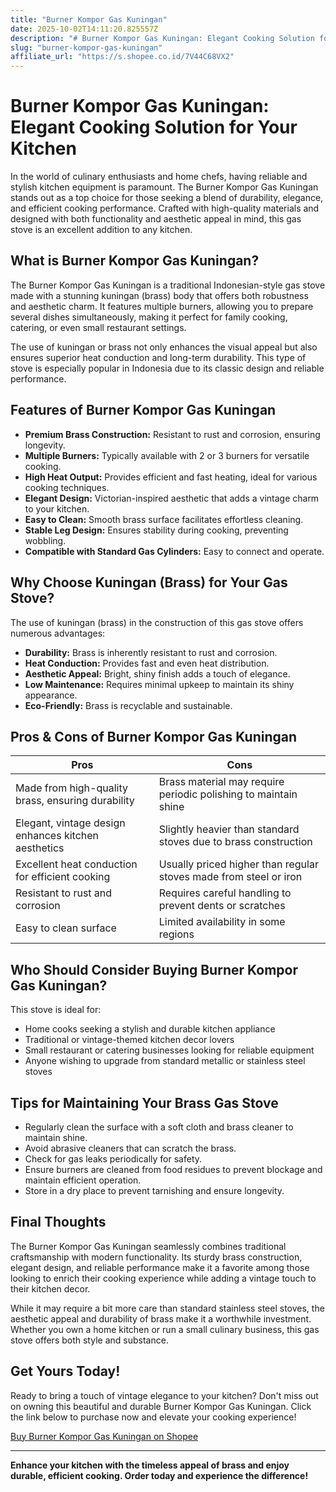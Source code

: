 ```yaml
---
title: "Burner Kompor Gas Kuningan"
date: 2025-10-02T14:11:20.825557Z
description: "# Burner Kompor Gas Kuningan: Elegant Cooking Solution for Your Kitchen..."
slug: "burner-kompor-gas-kuningan"
affiliate_url: "https://s.shopee.co.id/7V44C68VX2"
---
```

# Burner Kompor Gas Kuningan: Elegant Cooking Solution for Your Kitchen

In the world of culinary enthusiasts and home chefs, having reliable and stylish kitchen equipment is paramount. The Burner Kompor Gas Kuningan stands out as a top choice for those seeking a blend of durability, elegance, and efficient cooking performance. Crafted with high-quality materials and designed with both functionality and aesthetic appeal in mind, this gas stove is an excellent addition to any kitchen.

## What is Burner Kompor Gas Kuningan?

The Burner Kompor Gas Kuningan is a traditional Indonesian-style gas stove made with a stunning kuningan (brass) body that offers both robustness and aesthetic charm. It features multiple burners, allowing you to prepare several dishes simultaneously, making it perfect for family cooking, catering, or even small restaurant settings.

The use of kuningan or brass not only enhances the visual appeal but also ensures superior heat conduction and long-term durability. This type of stove is especially popular in Indonesia due to its classic design and reliable performance.

## Features of Burner Kompor Gas Kuningan

- **Premium Brass Construction:** Resistant to rust and corrosion, ensuring longevity.
- **Multiple Burners:** Typically available with 2 or 3 burners for versatile cooking.
- **High Heat Output:** Provides efficient and fast heating, ideal for various cooking techniques.
- **Elegant Design:** Victorian-inspired aesthetic that adds a vintage charm to your kitchen.
- **Easy to Clean:** Smooth brass surface facilitates effortless cleaning.
- **Stable Leg Design:** Ensures stability during cooking, preventing wobbling.
- **Compatible with Standard Gas Cylinders:** Easy to connect and operate.

## Why Choose Kuningan (Brass) for Your Gas Stove?

The use of kuningan (brass) in the construction of this gas stove offers numerous advantages:

- **Durability:** Brass is inherently resistant to rust and corrosion.
- **Heat Conduction:** Provides fast and even heat distribution.
- **Aesthetic Appeal:** Bright, shiny finish adds a touch of elegance.
- **Low Maintenance:** Requires minimal upkeep to maintain its shiny appearance.
- **Eco-Friendly:** Brass is recyclable and sustainable.

## Pros & Cons of Burner Kompor Gas Kuningan

| **Pros** | **Cons** |
| --- | --- |
| Made from high-quality brass, ensuring durability | Brass material may require periodic polishing to maintain shine |
| Elegant, vintage design enhances kitchen aesthetics | Slightly heavier than standard stoves due to brass construction |
| Excellent heat conduction for efficient cooking | Usually priced higher than regular stoves made from steel or iron |
| Resistant to rust and corrosion | Requires careful handling to prevent dents or scratches |
| Easy to clean surface | Limited availability in some regions |

## Who Should Consider Buying Burner Kompor Gas Kuningan?

This stove is ideal for:

- Home cooks seeking a stylish and durable kitchen appliance
- Traditional or vintage-themed kitchen decor lovers
- Small restaurant or catering businesses looking for reliable equipment
- Anyone wishing to upgrade from standard metallic or stainless steel stoves

## Tips for Maintaining Your Brass Gas Stove

- Regularly clean the surface with a soft cloth and brass cleaner to maintain shine.
- Avoid abrasive cleaners that can scratch the brass.
- Check for gas leaks periodically for safety.
- Ensure burners are cleaned from food residues to prevent blockage and maintain efficient operation.
- Store in a dry place to prevent tarnishing and ensure longevity.

## Final Thoughts

The Burner Kompor Gas Kuningan seamlessly combines traditional craftsmanship with modern functionality. Its sturdy brass construction, elegant design, and reliable performance make it a favorite among those looking to enrich their cooking experience while adding a vintage touch to their kitchen decor.

While it may require a bit more care than standard stainless steel stoves, the aesthetic appeal and durability of brass make it a worthwhile investment. Whether you own a home kitchen or run a small culinary business, this gas stove offers both style and substance.

## Get Yours Today!

Ready to bring a touch of vintage elegance to your kitchen? Don't miss out on owning this beautiful and durable Burner Kompor Gas Kuningan. Click the link below to purchase now and elevate your cooking experience!

[Buy Burner Kompor Gas Kuningan on Shopee](https://s.shopee.co.id/7V44C68VX2)

---

**Enhance your kitchen with the timeless appeal of brass and enjoy durable, efficient cooking. Order today and experience the difference!**